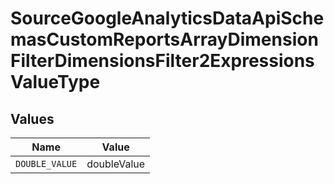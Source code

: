 # SourceGoogleAnalyticsDataApiSchemasCustomReportsArrayDimensionFilterDimensionsFilter2ExpressionsValueType


## Values

| Name           | Value          |
| -------------- | -------------- |
| `DOUBLE_VALUE` | doubleValue    |